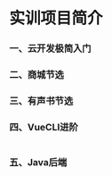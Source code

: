 # 实训项目简介



### 一、云开发极简入门











### 二、商城节选













### 三、有声书节选













### 四、VueCLI进阶

#  







### 五、Java后端















#  